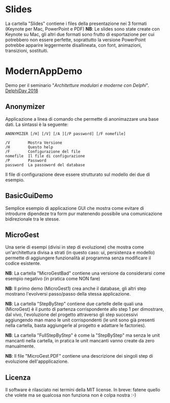 ﻿# Slides

La cartella "Slides" contiene i files della presentazione nei 3 formati (Keynote per Mac, PowerPoint e PDF)
**NB**: Le slides sono state create con Keynote su Mac, gli altri due formati sono frutto di esportazione per cui potrebbero non essere perfette, soprattutto la versione PowerPoint potrebbe apparire leggermente disallineata, con font, animazioni, transizioni, sostituiti.


# ModernAppDemo

Demo per il seminario "*Architetture modulari e moderne con Delphi*".
[DelphiDay 2018](https://www.delphiday.it/seminari.html)


## Anonymizer
Applicazione a linea di comando che permette di anonimazzare una base dati. La sintassi è la seguente:

```
ANONYMIZER [/H] [/V] [/A ][/P password] [/F nomefile]

/V        Mostra Versione
/H        Questo help
/F        Configurazione del file
nomefile  Il file di configurazione
/P        Password
password  La passoword del database
```

Il file di configurazione deve essere strutturato sul modello dei due di esempio.


## BasicGuiDemo

Semplice esempio di applicazione GUI che mostra come evitare di introdurre dipendeze tra form pur matenendo possibile una comunicazione bidirezionale tra le stesse.


## MicroGest

Una serie di esempi (divisi in step di evoluzione) che mostra come un'architettura divisa a strati (in questo caso: ui, persistenza e modello) permette di aggiungere funzionalità al programma senza modificare il codice esistente.

**NB**: La cartella "MicroGestBad" contiene una versione da considerarsi come esempio negativo (in pratica come NON fare)
 
**NB**: Il primo demo (MicroGest1) crea anche il database, gli altri step mostrano l'evolversi passo/passo della stessa applicazione.

**NB**: La cartella "StepByStep" contiene due cartelle delle quali una (MicroGest) è il punto di partenza corrispondente allo step 1 per dimostrare, dal vivo, l'evoluzione del progetto attraverso gli step successivi aggiungendo man mano le unit corrispondenti (le unit sono già presenti nella cartella, basta aggiungerle al progetto e adattare le factories).

**NB**: La cartella "FullStepByStep" è come la "StepByStep" ma senza le unit mancanti nella cartella, in pratica le unit mancanti vanno create da zero manualmente. 

**NB**: Il file "MicroGest.PDF" contiene una descrizione dei singoli step di evoluzione dell'appplicazione.


## Licenza

Il software è rilasciato nei termini della MIT license. In breve: fatene quello che volete ma se qualcosa non funziona non è colpa nostra :-)